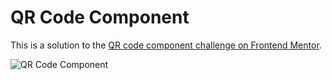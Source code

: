 # QR Code Component

This is a solution to the [QR code component challenge on Frontend Mentor](https://www.frontendmentor.io/challenges/qr-code-component-iux_sIO_H). 

![QR Code Component](https://user-images.githubusercontent.com/100370593/226243228-0ee33a2c-1f1b-4bf5-86c0-846cdb53676e.png)
